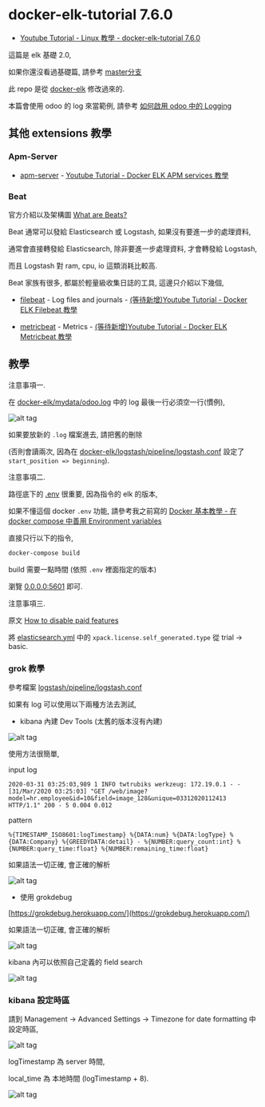 # docker-elk-tutorial 7.6.0

* [Youtube Tutorial - Linux 教學 - docker-elk-tutorial 7.6.0](https://youtu.be/iWFasUQ1tNQ)

這篇是 elk 基礎 2.0,

如果你還沒看過基礎篇, 請參考 [master分支](https://github.com/twtrubiks/docker-elk-tutorial/tree/master)

此 repo 是從 [docker-elk](https://github.com/deviantony/docker-elk) 修改過來的.

本篇會使用 odoo 的 log 來當範例, 請參考 [如何啟用 odoo 中的 Logging](https://github.com/twtrubiks/odoo-docker-tutorial#%E5%A6%82%E4%BD%95%E5%95%9F%E7%94%A8-odoo-%E4%B8%AD%E7%9A%84-logging)

## 其他 extensions 教學

### Apm-Server

* [apm-server](https://github.com/twtrubiks/docker-elk-tutorial/tree/elk-7.6.0/docker-elk/apm-server) - [Youtube Tutorial - Docker ELK APM services 教學](https://youtu.be/j_iNhl1Cp_Y)

### Beat

官方介紹以及架構圖 [What are Beats?](https://www.elastic.co/guide/en/beats/libbeat/8.1/beats-reference.html)

Beat 通常可以發給 Elasticsearch 或 Logstash, 如果沒有要進一步的處理資料,

通常會直接轉發給 Elasticsearch, 除非要進一步處理資料, 才會轉發給 Logstash,

而且 Logstash 對 ram, cpu, io 這類消耗比較高.

Beat 家族有很多, 都屬於輕量級收集日誌的工具, 這邊只介紹以下幾個,

* [filebeat](https://github.com/twtrubiks/docker-elk-tutorial/tree/elk-7.6.0/docker-elk/filebeat) - Log files and journals - [(等待新增)Youtube Tutorial - Docker ELK Filebeat 教學]()

* [metricbeat](https://github.com/twtrubiks/docker-elk-tutorial/tree/elk-7.6.0/docker-elk/metricbeat) - Metrics - [(等待新增)Youtube Tutorial - Docker ELK Metricbeat 教學]()

## 教學

注意事項一.

在 [docker-elk/mydata/odoo.log](https://github.com/twtrubiks/docker-elk-tutorial/blob/elk-7.6.0/docker-elk/mydata/odoo.log) 中的 log 最後一行必須空一行(慣例),

![alt tag](https://i.imgur.com/FPK1ue5.png)

如果要放新的 `.log` 檔案進去, 請把舊的刪除

(否則會讀兩次, 因為在 [docker-elk/logstash/pipeline/logstash.conf]() 設定了 `start_position => beginning`).

注意事項二.

路徑底下的 [.env](https://github.com/twtrubiks/docker-elk-tutorial/blob/elk-7.6.0/docker-elk/.env) 很重要, 因為指令的 elk 的版本,

如果不懂這個 docker `.env` 功能, 請參考我之前寫的 [Docker 基本教學 - 在 docker compose 中善用 Environment variables](https://github.com/twtrubiks/docker-tutorial/tree/master/docker-env-tutorial)

直接只行以下的指令,

```cmd
docker-compose build
```

build 需要一點時間 (依照 `.env` 裡面指定的版本)

瀏覽 [0.0.0.0:5601](0.0.0.0:5601) 即可.

注意事項三.

原文 [How to disable paid features](https://github.com/deviantony/docker-elk#how-to-disable-paid-features)

將 [elasticsearch.yml](docker-elk/elasticsearch/config/elasticsearch.yml) 中的 `xpack.license.self_generated.type` 從 trial -> basic.

### grok 教學

參考檔案 [logstash/pipeline/logstash.conf](https://github.com/twtrubiks/docker-elk-tutorial/blob/elk-7.6.0/docker-elk/logstash/pipeline/logstash.conf)

如果有 log 可以使用以下兩種方法去測試,

* kibana 內建 Dev Tools (太舊的版本沒有內建)

![alt tag](https://i.imgur.com/lYbpg15.png)

使用方法很簡單,

input log

```log
2020-03-31 03:25:03,989 1 INFO twtrubiks werkzeug: 172.19.0.1 - - [31/Mar/2020 03:25:03] "GET /web/image?model=hr.employee&id=10&field=image_128&unique=03312020112413 HTTP/1.1" 200 - 5 0.004 0.012
```

pattern

```text
%{TIMESTAMP_ISO8601:logTimestamp} %{DATA:num} %{DATA:logType} %{DATA:Company} %{GREEDYDATA:detail} - %{NUMBER:query_count:int} %{NUMBER:query_time:float} %{NUMBER:remaining_time:float}
```

如果語法一切正確, 會正確的解析

![alt tag](https://i.imgur.com/mdJGqaA.png)

* 使用 grokdebug

[https://grokdebug.herokuapp.com/](https://grokdebug.herokuapp.com/)

如果語法一切正確, 會正確的解析

![alt tag](https://i.imgur.com/Ue8qDB1.png)

kibana 內可以依照自己定義的 field search

![alt tag](https://i.imgur.com/rWRzllV.png)

### kibana 設定時區

請到 Management -> Advanced Settings -> Timezone for date formatting 中設定時區,

![alt tag](https://i.imgur.com/k8UMh7c.png)

logTimestamp 為 server 時間,

local_time 為 本地時間 (logTimestamp + 8).

![alt tag](https://i.imgur.com/Lvu5y4r.png)
